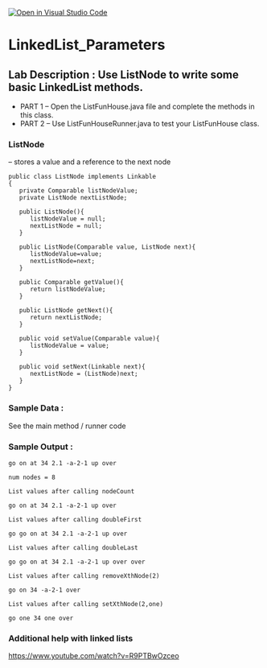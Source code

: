 [![Open in Visual Studio Code](https://classroom.github.com/assets/open-in-vscode-2e0aaae1b6195c2367325f4f02e2d04e9abb55f0b24a779b69b11b9e10269abc.svg)](https://classroom.github.com/online_ide?assignment_repo_id=18046437&assignment_repo_type=AssignmentRepo)
# LinkedList_Parameters

## Lab Description :   Use   ListNode   to write some basic LinkedList methods.  

- PART 1 – Open the   ListFunHouse.java   file and complete the methods in this class.   
- PART 2 – Use   ListFunHouseRunner.java   to test your ListFunHouse class.

  
### ListNode 
– stores a value and a reference to the next node

```
public class ListNode implements Linkable
{
   private Comparable listNodeValue;
   private ListNode nextListNode;

   public ListNode(){
      listNodeValue = null;
      nextListNode = null;
   }

   public ListNode(Comparable value, ListNode next){
      listNodeValue=value;
      nextListNode=next;
   }

   public Comparable getValue(){
      return listNodeValue;
   }

   public ListNode getNext(){
      return nextListNode;
   }

   public void setValue(Comparable value){
      listNodeValue = value;
   }
 
   public void setNext(Linkable next){
      nextListNode = (ListNode)next;
   }
}
```

### Sample Data : 
See the main method / runner code

### Sample Output :
```
go on at 34 2.1 -a-2-1 up over

num nodes = 8

List values after calling nodeCount

go on at 34 2.1 -a-2-1 up over

List values after calling doubleFirst

go go on at 34 2.1 -a-2-1 up over

List values after calling doubleLast

go go on at 34 2.1 -a-2-1 up over over

List values after calling removeXthNode(2)

go on 34 -a-2-1 over

List values after calling setXthNode(2,one)

go one 34 one over

```

### Additional help with linked lists
https://www.youtube.com/watch?v=R9PTBwOzceo

